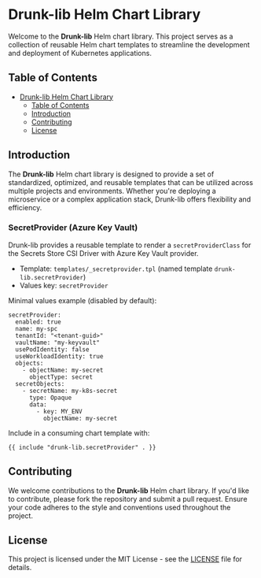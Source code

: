 # Drunk-lib Helm Chart Library

Welcome to the **Drunk-lib** Helm chart library. This project serves as a collection of reusable Helm chart templates to streamline the development and deployment of Kubernetes applications.

## Table of Contents

- [Drunk-lib Helm Chart Library](#drunk-lib-helm-chart-library)
  - [Table of Contents](#table-of-contents)
  - [Introduction](#introduction)
  - [Contributing](#contributing)
  - [License](#license)

## Introduction

The **Drunk-lib** Helm chart library is designed to provide a set of standardized, optimized, and reusable templates that can be utilized across multiple projects and environments. Whether you're deploying a microservice or a complex application stack, Drunk-lib offers flexibility and efficiency.

### SecretProvider (Azure Key Vault)

Drunk-lib provides a reusable template to render a `secretProviderClass` for the Secrets Store CSI Driver with Azure Key Vault provider.

- Template: `templates/_secretprovider.tpl` (named template `drunk-lib.secretProvider`)
- Values key: `secretProvider`

Minimal values example (disabled by default):

```
secretProvider:
  enabled: true
  name: my-spc
  tenantId: "<tenant-guid>"
  vaultName: "my-keyvault"
  usePodIdentity: false
  useWorkloadIdentity: true
  objects:
    - objectName: my-secret
      objectType: secret
  secretObjects:
    - secretName: my-k8s-secret
      type: Opaque
      data:
        - key: MY_ENV
          objectName: my-secret
```

Include in a consuming chart template with:

```
{{ include "drunk-lib.secretProvider" . }}
```

## Contributing

We welcome contributions to the **Drunk-lib** Helm chart library. If you'd like to contribute, please fork the repository and submit a pull request. Ensure your code adheres to the style and conventions used throughout the project.

## License

This project is licensed under the MIT License - see the [LICENSE](LICENSE) file for details.
